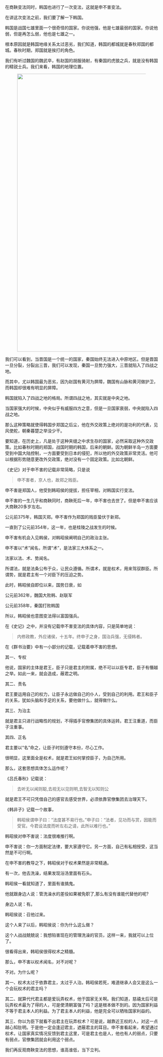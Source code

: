 <p data-pid="yJQurMfa">在商鞅变法同时，韩国也进行了一次变法，这就是申不害变法。</p><p data-pid="A9R49wXF">在讲这次变法之前，我们要了解一下韩国。</p><p data-pid="c9yhAJp-">韩国是战国七雄里面一个很奇怪的国家。你说他强，他是七雄最弱的国家。你说他弱，但是再怎么弱，他也是七雄之一。</p><p data-pid="74Tik3uL">根本原因就是韩国地缘关系太过恶劣，我们知道，韩国的都城就是春秋郑国的都城。春秋时期，郑国就是挨打的角色。</p><p data-pid="Yj6DOz-L">我们有听过魏国的魏武卒，有赵国的胡服骑射，有秦国的虎狼之兵，就是没有韩国的精锐士兵。我们来看，韩国的地理位置。</p><figure data-size="normal"><img src="https://picx.zhimg.com/v2-a834eb4eea11d799ad778b0133c9f938_720w.jpg?source=d16d100b" data-caption="" data-size="normal" data-rawwidth="916" data-rawheight="831" class="origin_image zh-lightbox-thumb" width="916" data-original="https://picx.zhimg.com/v2-a834eb4eea11d799ad778b0133c9f938_720w.jpg?source=d16d100b"></figure><p data-pid="5FpikVDT">我们可以看到，当晋国是一个统一的国家，秦国始终无法进入中原地区。但是晋国一旦分裂，分裂出三晋，我们可以发现，秦国一旦势力强大，三晋就陷入了四战之地。</p><p data-pid="3-zDKozm">而其中，尤以韩国最为恶劣，因为赵国有黄河为屏障，魏国有山脉和黄河做护卫，而韩国却很难有明显的屏障。</p><p data-pid="2freVhq_">韩国就陷入了四战之地的格局。所谓四战之地，其实就是中央之地。</p><p data-pid="wJRq3sB9">当国家强大的时候，中央似乎有威服四方之意，但是一旦国家衰弱，中央就陷入四战之地。</p><p data-pid="GA3dySsX">那么这种策略就使得韩国步郑国之后尘，他在外交政策上绝对的是功利的代表，见风使舵，朝秦暮楚之举没少干。</p><p data-pid="MOQwjS6H">要知道，在历史上，凡是处于这种夹缝之中求生存的国家，必然采取这种外交政策。比如春秋时期的郑国，战国时期的韩国，后来的朝鲜。因为朝鲜半岛一方面要受到中国大陆控制，一方面要受到日本的侵犯，所以他的外交政策非常灵活。他可以根据形势随意更改外交政策，绝对没有一个固定政策。比如北朝鲜。</p><p data-pid="RTiciUy_">《史记》对于申不害的记载非常简略，只是说</p><blockquote data-pid="59p-bHQS">申不害者，京人也，故郑之贱臣。</blockquote><p data-pid="-AE1rX8K">申不害是郑国人，他受到韩昭侯的提拔，担任宰相，对韩国实行变法。</p><p data-pid="URfjIMRB">申不害的一生几乎和商鞅同时，商鞅死后一年，申不害也去世了。但是申不害应该大商鞅20多岁左右。</p><p data-pid="sHHP7V5O">公元前375年，韩国灭郑。申不害作为郑国的贱臣蛰伏于新郑。</p><p data-pid="t5Yc0NGU">一直到了公元前354年，这一年，也是桂陵之战发生的时候。</p><p data-pid="5ZErHgIl">申不害有机会入见韩侯，对韩昭侯阐明自己的政治主张。</p><p data-pid="1afDlLoj">申不害以“术”闻名，所谓“术”，是法家三大体系之一。</p><p data-pid="SudosZYe">法家以法、术、势闻名。</p><p data-pid="xpJo9gUM">所谓法，就是法条公布于众，让民众遵循。所谓术，就是权术，用来驾驭群臣。所谓势，就是君主有一个对臣下的压迫之势。</p><p data-pid="DPBYKidv">此时，韩昭侯自即位以来，国势日衰，如</p><p data-pid="GQ4eRj-J">公元前362年，魏国大败韩、赵联军</p><p data-pid="b7a-dhEU">公元前358年，秦国打败韩国</p><p data-pid="8RpQsS97">所以，韩昭侯也意图变法得以富国强兵。</p><p data-pid="Lm3uO-7d">在《史记》之中，并没有记载申不害变法的具体内容，只是简单地说：</p><blockquote data-pid="-M1pIx-l">内修政教，外应诸侯，十五年。终申子之身，国治兵强，无侵韩者。</blockquote><p data-pid="dqqJjUi_">在《群书治要》中有一小部分的记载，记载着申不害的思想。</p><p data-pid="_vKD_hpF">其一、专权</p><p data-pid="c8GmIJ2b">他说，国家的主体是君王，臣子只是君主的附属，绝不可以以臣专君，臣子有僭越之举。如此一来，就会造成，蔽君之明。</p><p data-pid="ncTf062K">其二、责名</p><p data-pid="FGP9tAnq">君王要运用自己的权力，让臣子永远做自己的仆人，受到自己的利用。君王和臣子的关系，犹如头脑和手足的关系，要他做什么，就得做什么。</p><p data-pid="TYpxqFhO">其三、为治主</p><p data-pid="C1EXl-hM">就是君主只进行战略性的规划，不得插手官僚集团的具体运转。君王注重道，而臣子注重事。</p><p data-pid="X8Xab120">其四、正名</p><p data-pid="LkBklRXg">君主要以“名”命之，让臣子时刻遵守本份，尽心工作。</p><p data-pid="Pp3yDCfE">很明显，这里面全是权术，就是君王如何掌控臣子，为自己所用。</p><p data-pid="WxsKI76H">那么，这套思想具体怎么运作呢？</p><p data-pid="xr-FlKz0">《吕氏春秋》记载说：</p><blockquote data-pid="o3HjERTJ">去听无以闻则聪,去视无以见则明,去智无以知则公</blockquote><p data-pid="g8BQbXNd">就是君王不可只凭借自己的感官去感受世界，必须依靠官僚集团去治理天下。</p><p data-pid="A22nSYaL">《韩非子》记载一个故事，</p><blockquote data-pid="6m_CuOei">韩昭侯谓申子曰：“法度甚不易行也。”申子曰：“法者，见功而与赏，因能而受官。今君设法度而听左右之请，此所以难行也。”</blockquote><p data-pid="WNyrOE71">韩昭侯对申不害说：法度很难推行啊。</p><p data-pid="d-IL9_3m">申不害说：你一方面制定法律，要大家遵守它。另一方面，自己有私相授受，这当然是不可行啊。</p><p data-pid="0xVkJu5y">在申不害的教导之下，韩昭侯对于权术果然是非常精通。</p><p data-pid="YbTop4A8">有一次，他去洗澡，结果发现浴汤里面有石头。</p><p data-pid="DpUe0ktm">韩昭侯一看就知道了，里面有谁搞鬼。</p><p data-pid="bzuEPZNM">他就跟身边人说：管洗澡水的差役如果被免职了,那么有没有谁能代替他的呢?</p><p data-pid="gwIPgTn3">身边人说：有。</p><p data-pid="hqrZ8mI2">韩昭侯说：召他过来。</p><p data-pid="GMTLxAHm">这个人来了以后，韩昭侯说：你为什么这么做？</p><p data-pid="bz2EIGxP">这个人战战兢兢说：我想陷害现在的管理洗澡的官员，这样一来，我就可以上位了。</p><p data-pid="_l1gJ8Vg">很看得出来，韩昭侯很得权术之精髓。</p><p data-pid="8NzQ4Z95">那么，申不害以权术闻名，对不对呢？</p><p data-pid="3TTnIXjI">不对。为什么呢？</p><p data-pid="oA8uEUUl">其一、权术太过于依靠君主，太过于人治。韩昭侯若死，难道继承人会又是这么一个会玩权术的君主吗？</p><p data-pid="zomkTcxo">其二、就算代代君主都是爱玩弄权术，他于国家无关啊。我们知道，慈禧太后可是玩弄权术最为了得的人，可是使清朝富强了吗？这是根本做不到的。因为国家利益不等于君主本人的利益。为了君主本人的利益，他是完全可以牺牲国家利益的。</p><p data-pid="O-_z7EzS">其三、你以为臣下就看不出君主在玩弄权术？可是说，越靠近王权的人，对这一点越心知肚明。于是他一定会逢迎君主，遮蔽君主的耳目。申不害看起来，希望通过权术，让国家真实情况反馈到君主这里，可是君主也是人，他也有人的弱点，只要有弱点，官僚集团就会利用这个弱点。</p><p data-pid="DEeYpq-7">我们再反观商鞅变法的思想，谁高谁低，当下立判。</p>